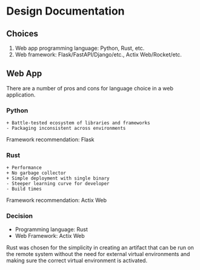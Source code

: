 # Design Documentation

## Choices

1. Web app programming language:  Python, Rust, etc.
2. Web framework: Flask/FastAPI/Django/etc., Actix Web/Rocket/etc.

## Web App

There are a number of pros and cons for language choice in a web application.

### Python
```
+ Battle-tested ecosystem of libraries and frameworks 
- Packaging inconsistent across environments
```

Framework recommendation: Flask

### Rust
```
+ Performance
+ No garbage collector
+ Simple deployment with single binary
- Steeper learning curve for developer
- Build times
```

Framework recommendation: Actix Web

### Decision

- Programming language: Rust
- Web Framework: Actix Web

Rust was chosen for the simplicity in creating an artifact that can be run on the remote system without the need for external virtual environments and making sure the correct virtual environment is activated.
